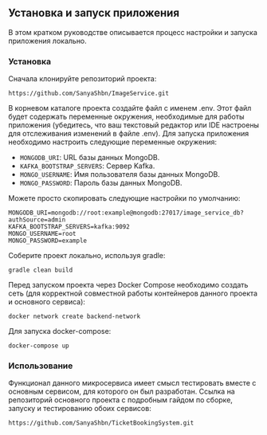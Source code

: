 ## Установка и запуск приложения

В этом кратком руководстве описывается процесс настройки и запуска приложения локально.

### Установка

Сначала клонируйте репозиторий проекта:

```
https://github.com/SanyaShbn/ImageService.git
```

В корневом каталоге проекта создайте файл с именем .env. Этот файл будет содержать переменные окружения,
необходимые для работы приложения (убедитесь, что ваш текстовый редактор или IDE настроены для отслеживания изменений в файле .env).
Для запуска приложения необходимо настроить следующие переменные окружения:

- `MONGODB_URI`: URL базы данных MongoDB.
- `KAFKA_BOOTSTRAP_SERVERS`: Сервер Kafka.
- `MONGO_USERNAME`: Имя пользователя базы данных MongoDB.
- `MONGO_PASSWORD`: Пароль базы данных MongoDB.

Можете просто скопировать следующие настройки по умолчанию:

```
MONGODB_URI=mongodb://root:example@mongodb:27017/image_service_db?authSource=admin
KAFKA_BOOTSTRAP_SERVERS=kafka:9092
MONGO_USERNAME=root
MONGO_PASSWORD=example
```

Соберите проект локально, используя gradle:

```
gradle clean build
```

Перед запуском проекта через Docker Compose необходимо создать сеть (для корректной совместной работы контейнеров данного проекта и основного сервиса):

```
docker network create backend-network
```

Для запуска docker-compose:

```
docker-compose up
```

### Использование

Функционал данного микросервиса имеет смысл тестировать вместе с основным сервисом, для которого он был разработан. 
Ссылка на репозиторий основного проекта с подробным гайдом по сборке, запуску и тестированию обоих сервисов:

```
https://github.com/SanyaShbn/TicketBookingSystem.git
```